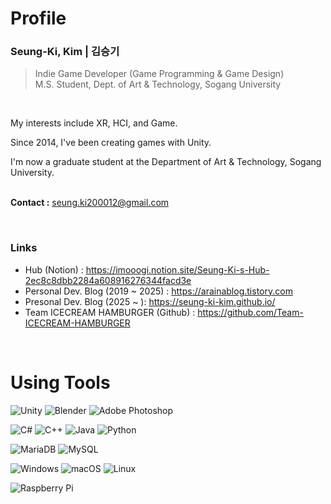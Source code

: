 # Profile

### **Seung-Ki, Kim | 김승기** 
> Indie Game Developer (Game Programming & Game Design)<br/>
> M.S. Student, Dept. of Art & Technology, Sogang University<br/>

<br/>

My interests include XR, HCI, and Game.

Since 2014, I've been creating games with Unity.

I'm now a graduate student at the Department of Art & Technology, Sogang University.
<br/><br/>

**Contact :** seung.ki200012@gmail.com

<br/>

### **Links**

- Hub (Notion) : https://imooogi.notion.site/Seung-Ki-s-Hub-2ec8c8dbb2284a608916276344facd3e <br/>
- Personal Dev. Blog (2019 ~ 2025) : https://arainablog.tistory.com <br/>
- Presonal Dev. Blog (2025 ~ ): https://seung-ki-kim.github.io/ <br/>
- Team ICECREAM HAMBURGER (Github) : https://github.com/Team-ICECREAM-HAMBURGER

<br/>

# Using Tools
![Unity](https://img.shields.io/badge/unity-%23000000.svg?style=for-the-badge&logo=unity&logoColor=white)
![Blender](https://img.shields.io/badge/blender-%23F5792A.svg?style=for-the-badge&logo=blender&logoColor=white)
![Adobe Photoshop](https://img.shields.io/badge/adobe%20photoshop-%2331A8FF.svg?style=for-the-badge&logo=adobe%20photoshop&logoColor=white)

![C#](https://img.shields.io/badge/c%23-%23239120.svg?style=for-the-badge&logo=csharp&logoColor=white)
![C++](https://img.shields.io/badge/c++-%2300599C.svg?style=for-the-badge&logo=c%2B%2B&logoColor=white)
![Java](https://img.shields.io/badge/java-%23ED8B00.svg?style=for-the-badge&logo=openjdk&logoColor=white)
![Python](https://img.shields.io/badge/python-3670A0?style=for-the-badge&logo=python&logoColor=ffdd54)

![MariaDB](https://img.shields.io/badge/MariaDB-003545?style=for-the-badge&logo=mariadb&logoColor=white)
![MySQL](https://img.shields.io/badge/mysql-4479A1.svg?style=for-the-badge&logo=mysql&logoColor=white)

![Windows](https://img.shields.io/badge/Windows-0078D6?style=for-the-badge&logo=windows&logoColor=white)
![macOS](https://img.shields.io/badge/mac%20os-000000?style=for-the-badge&logo=macos&logoColor=F0F0F0)
![Linux](https://img.shields.io/badge/Linux-FCC624?style=for-the-badge&logo=linux&logoColor=black)

![Raspberry Pi](https://img.shields.io/badge/-Raspberry_Pi-C51A4A?style=for-the-badge&logo=Raspberry-Pi)
